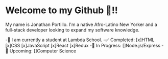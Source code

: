 # Welcome to my Github :wave:!!

My name is Jonathan Portillo. I'm a native Afro-Latino New Yorker and a full-stack developer looking to expand my software knowledge.

  -:school_satchel: I am currently a student at Lambda School. 
  -:white_check_mark: Completed:  [x]HTML [x]CSS [x]JavaScript [x]React [x]Redux 
  -:blue_book: In Progress: []Node.js/Express
  -:date: Upcoming: []Computer Science


